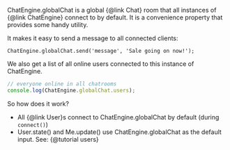 ChatEngine.globalChat is a global {@link Chat} room that all instances of {@link ChatEngine} connect to by default.
It is a convenience property that provides some handy utility.

It makes it easy to send a message to all connected clients:

```
ChatEngine.globalChat.send('message', 'Sale going on now!');
```

We also get a list of all online users connected to this instance of ChatEngine.

```js
// everyone online in all chatrooms
console.log(ChatEngine.globalChat.users);
```

So how does it work?

* All {@link User}s connect to ChatEngine.globalChat by default (during ```connect()```)
* User.state() and Me.update() use ChatEngine.globalChat as the default input. See: {@tutorial users}
